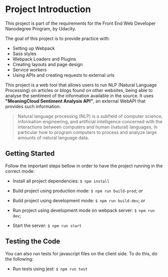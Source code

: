 # Project Introduction

This project is part of the requirements for the Front End Web Developer Nanodegree Program, by Udacity.

The goal of this project is to provide practice with:

- Setting up Webpack
- Sass styles
- Webpack Loaders and Plugins
- Creating layouts and page design
- Service workers
- Using APIs and creating requests to external urls

This project is a web tool that allows users to run NLP (Natural Language Processing) on articles or blogs found on other websites, being able to analyse the sentiment of the information available in the source.
It uses **"MeaningCloud Sentiment Analysis API"**, an external WebAPI that provides such information.

> Natural language processing (NLP) is a subfield of computer science, information engineering, and artificial intelligence
> concerned with the interactions between computers and human (natural) languages, in particular how to program computers to
> process and analyze large amounts of natural language data.

## Getting Started

Follow the important steps bellow in order to have the project running in the correct mode:

- Install all project dependencies: `$ npm install`

- Build project using production mode: `$ npm run build-prod`;
  _or_
- Build project using development mode: `$ npm run build-dev`;
  _or_
- Run project using development mode on webpack server: `$ npm run dev`;

- Start the server: `$ npm run start`

## Testing the Code

You can also run tests for javascript files on the client side. To do this, do the following:

- Run tests using jest: `$ npm run test`
